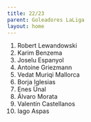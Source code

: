 ```yaml
---
title: 22/23
parent: Goleadores LaLiga
layout: home
---
```


1.	Robert Lewandowski	
2.	Karim Benzema
3.	Joselu	Espanyol	
4.	Antoine Griezmann	
5. Vedat Muriqi	Mallorca	
6. Borja Iglesias	
7.	Enes Ünal	
8.	Álvaro Morata	
9. Valentín Castellanos	
10. Iago Aspas	
